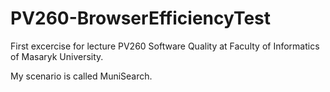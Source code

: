 # PV260-BrowserEfficiencyTest

First excercise for lecture PV260 Software Quality at Faculty of Informatics of Masaryk University.

My scenario is called MuniSearch.
